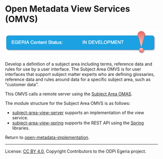 <!-- SPDX-License-Identifier: CC-BY-4.0 -->
<!-- Copyright Contributors to the ODPi Egeria project. -->
  
# Open Metadata View Services (OMVS)

![In Development](../../../open-metadata-publication/website/images/egeria-content-status-in-development.png)

Develop a definition of a subject area including terms, reference data and rules for use by a user interface. The Subject Area OMVS is for user interfaces that support subject matter experts
who are defining glossaries, reference data and rules around data for a specific subject area, such as "customer data". 

This OMVS calls a remote server using the [Subject Area OMAS](../../access-services/subject-area/README.md).


The module structure for the Subject Area OMVS is as follows:

* [subject-area-view-server](subject-area-view-server) supports an implementation of the view service.
* [subject-area-view-spring](subject-area-view-spring) supports the REST API using the [Spring](../../../developer-resources/Spring.md) libraries.


Return to [open-metadata-implementation](../..).

----
License: [CC BY 4.0](https://creativecommons.org/licenses/by/4.0/),
Copyright Contributors to the ODPi Egeria project.
